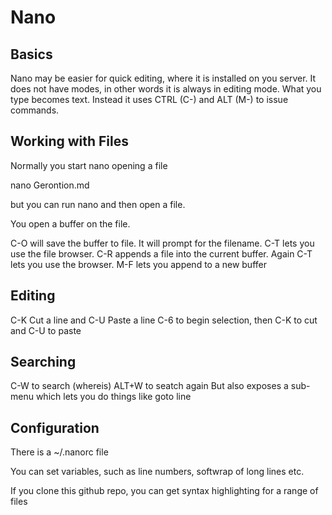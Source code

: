 # Nano

## Basics

Nano may be easier for quick editing, where it is installed on you server. It does not have modes, in other words it is always in editing mode. What you type becomes text. Instead it uses CTRL (C-) and  ALT (M-) to issue commands.

## Working with Files

Normally you start nano opening a file

nano Gerontion.md

but you can run nano and then open a file.

You open a buffer on the file.

C-O will save the buffer to file. It will prompt for the filename. C-T lets you use the file browser.
C-R appends a file into the current buffer. Again C-T lets you use the browser. M-F lets you append to a new buffer

## Editing

C-K Cut a line and C-U Paste a line
C-6 to begin selection, then C-K to cut and C-U to paste

## Searching

C-W to search (whereis) ALT+W to seatch again
But also exposes a sub-menu which lets you do things like goto line

## Configuration

There is a ~/.nanorc file

You can set variables, such as line numbers, softwrap of long lines etc.

If you clone this github repo, you can get syntax highlighting for a range of files

 




